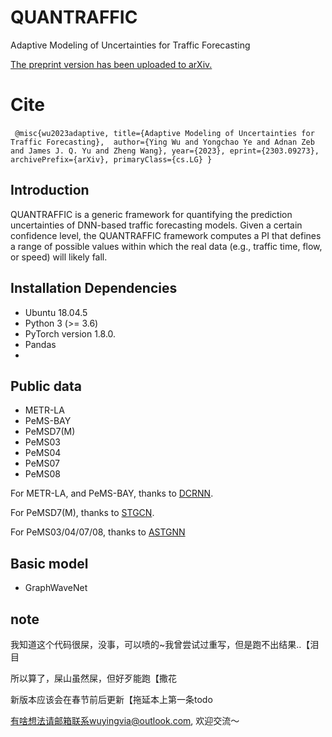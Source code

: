 # QUANTRAFFIC
Adaptive Modeling of Uncertainties for Traffic Forecasting

[The preprint version has been uploaded to arXiv. ](https://arxiv.org/pdf/2303.09273.pdf)

# Cite

​```
@misc{wu2023adaptive,
      title={Adaptive Modeling of Uncertainties for Traffic Forecasting}, 
      author={Ying Wu and Yongchao Ye and Adnan Zeb and James J. Q. Yu and Zheng Wang},
      year={2023},
      eprint={2303.09273},
      archivePrefix={arXiv},
      primaryClass={cs.LG}
}
​```

## Introduction

QUANTRAFFIC is a generic framework for quantifying the prediction uncertainties of DNN-based traffic forecasting models. Given a certain confidence level, the QUANTRAFFIC
framework computes a PI that defines a range of possible values within which the real data (e.g., traffic time, flow, or speed) will likely fall.

## Installation Dependencies
- Ubuntu 18.04.5
- Python 3 (>= 3.6)
- PyTorch version 1.8.0.
- Pandas
- 
## Public data
- METR-LA
- PeMS-BAY
- PeMSD7(M)
- PeMS03
- PeMS04
- PeMS07
- PeMS08

For METR-LA, and PeMS-BAY, thanks to [DCRNN](https://github.com/liyaguang/DCRNN).

For PeMSD7(M), thanks to [STGCN](https://github.com/VeritasYin/STGCN_IJCAI-18).

For PeMS03/04/07/08, thanks to [ASTGNN](https://github.com/guoshnBJTU/ASTGNN)

## Basic model
- GraphWaveNet

## note
我知道这个代码很屎，没事，可以喷的~我曾尝试过重写，但是跑不出结果..【泪目

所以算了，屎山虽然屎，但好歹能跑【撒花

新版本应该会在春节前后更新【拖延本上第一条todo

有啥想法请邮箱联系wuyingvia@outlook.com, 欢迎交流～
